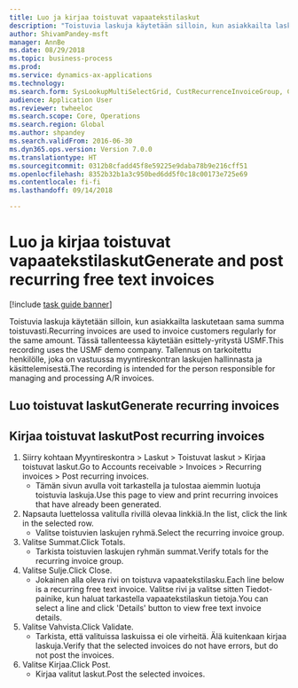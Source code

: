 ```yaml
--- 
title: Luo ja kirjaa toistuvat vapaatekstilaskut
description: "Toistuvia laskuja käytetään silloin, kun asiakkailta laskutetaan sama summa toistuvasti."
author: ShivamPandey-msft
manager: AnnBe
ms.date: 08/29/2018
ms.topic: business-process
ms.prod: 
ms.service: dynamics-ax-applications
ms.technology: 
ms.search.form: SysLookupMultiSelectGrid, CustRecurrenceInvoiceGroup, CustFreeInvoice, CustRecurrenceInvoiceTotals
audience: Application User
ms.reviewer: twheeloc
ms.search.scope: Core, Operations
ms.search.region: Global
ms.author: shpandey
ms.search.validFrom: 2016-06-30
ms.dyn365.ops.version: Version 7.0.0
ms.translationtype: HT
ms.sourcegitcommit: 0312b8cfadd45f8e59225e9daba78b9e216cff51
ms.openlocfilehash: 8352b32b1a3c950bed6dd5f0c18c00173e725e69
ms.contentlocale: fi-fi
ms.lasthandoff: 09/14/2018

---
```

# <a name="generate-and-post-recurring-free-text-invoices"></a><span data-ttu-id="789f1-103">Luo ja kirjaa toistuvat vapaatekstilaskut</span><span class="sxs-lookup"><span data-stu-id="789f1-103">Generate and post recurring free text invoices</span></span>

[!include [task guide banner](../../includes/task-guide-banner.md)]

<span data-ttu-id="789f1-104">Toistuvia laskuja käytetään silloin, kun asiakkailta laskutetaan sama summa toistuvasti.</span><span class="sxs-lookup"><span data-stu-id="789f1-104">Recurring invoices are used to invoice customers regularly for the same amount.</span></span> <span data-ttu-id="789f1-105">Tässä tallenteessa käytetään esittely-yritystä USMF.</span><span class="sxs-lookup"><span data-stu-id="789f1-105">This recording uses the USMF demo company.</span></span> <span data-ttu-id="789f1-106">Tallennus on tarkoitettu henkilölle, joka on vastuussa myyntireskontran laskujen hallinnasta ja käsittelemisestä.</span><span class="sxs-lookup"><span data-stu-id="789f1-106">The recording is intended for the person responsible for managing and processing A/R invoices.</span></span>


## <a name="generate-recurring-invoices"></a><span data-ttu-id="789f1-107">Luo toistuvat laskut</span><span class="sxs-lookup"><span data-stu-id="789f1-107">Generate recurring invoices</span></span>

## <a name="post-recurring-invoices"></a><span data-ttu-id="789f1-108">Kirjaa toistuvat laskut</span><span class="sxs-lookup"><span data-stu-id="789f1-108">Post recurring invoices</span></span>
1. <span data-ttu-id="789f1-109">Siirry kohtaan Myyntireskontra > Laskut > Toistuvat laskut > Kirjaa toistuvat laskut.</span><span class="sxs-lookup"><span data-stu-id="789f1-109">Go to Accounts receivable > Invoices > Recurring invoices > Post recurring invoices.</span></span>
    * <span data-ttu-id="789f1-110">Tämän sivun avulla voit tarkastella ja tulostaa aiemmin luotuja toistuvia laskuja.</span><span class="sxs-lookup"><span data-stu-id="789f1-110">Use this page to view and print recurring invoices that have already been generated.</span></span>  
2. <span data-ttu-id="789f1-111">Napsauta luettelossa valitulla rivillä olevaa linkkiä.</span><span class="sxs-lookup"><span data-stu-id="789f1-111">In the list, click the link in the selected row.</span></span>
    * <span data-ttu-id="789f1-112">Valitse toistuvien laskujen ryhmä.</span><span class="sxs-lookup"><span data-stu-id="789f1-112">Select the recurring invoice group.</span></span>  
3. <span data-ttu-id="789f1-113">Valitse Summat.</span><span class="sxs-lookup"><span data-stu-id="789f1-113">Click Totals.</span></span>
    * <span data-ttu-id="789f1-114">Tarkista toistuvien laskujen ryhmän summat.</span><span class="sxs-lookup"><span data-stu-id="789f1-114">Verify totals for the recurring invoice group.</span></span>  
4. <span data-ttu-id="789f1-115">Valitse Sulje.</span><span class="sxs-lookup"><span data-stu-id="789f1-115">Click Close.</span></span>
    * <span data-ttu-id="789f1-116">Jokainen alla oleva rivi on toistuva vapaatekstilasku.</span><span class="sxs-lookup"><span data-stu-id="789f1-116">Each line below is a recurring free text invoice.</span></span> <span data-ttu-id="789f1-117">Valitse rivi ja valitse sitten Tiedot-painike, kun haluat tarkastella vapaatekstilaskun tietoja.</span><span class="sxs-lookup"><span data-stu-id="789f1-117">You can select a line and click 'Details' button to view free text invoice details.</span></span>  
5. <span data-ttu-id="789f1-118">Valitse Vahvista.</span><span class="sxs-lookup"><span data-stu-id="789f1-118">Click Validate.</span></span>
    * <span data-ttu-id="789f1-119">Tarkista, että valituissa laskuissa ei ole virheitä. Älä kuitenkaan kirjaa laskuja.</span><span class="sxs-lookup"><span data-stu-id="789f1-119">Verify that the selected invoices do not have errors, but do not post the invoices.</span></span>  
6. <span data-ttu-id="789f1-120">Valitse Kirjaa.</span><span class="sxs-lookup"><span data-stu-id="789f1-120">Click Post.</span></span>
    * <span data-ttu-id="789f1-121">Kirjaa valitut laskut.</span><span class="sxs-lookup"><span data-stu-id="789f1-121">Post the selected invoices.</span></span>  



